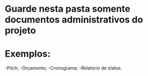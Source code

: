# Guarde nesta pasta somente documentos administrativos do projeto
# Exemplos:
-Pitch;
-Orçamento;
-Cronograma;
-Relatório de status.